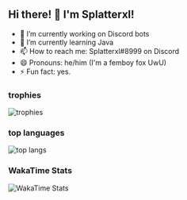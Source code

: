 ## Hi there! 👋 I'm Splatterxl!

- 🔭 I’m currently working on Discord bots
- 🌱 I’m currently learning Java
- 📫 How to reach me: Splatterxl#8999 on Discord
- 😄 Pronouns: he/him (I'm a femboy fox UwU)
- ⚡ Fun fact: yes.

### trophies
![trophies](https://github-profile-trophy.vercel.app/?username=nearlysplat)
### top languages
![top langs](https://github-readme-stats.vercel.app/api/top-langs/?username=nearlysplat&layout=compact)

### WakaTime Stats
![WakaTime Stats](https://wakatime.com/share/@ef3989fc-9fb7-494d-94b0-34a65d609263/f4f2061f-c934-44ea-ab5e-c29ebeec0354.png)
